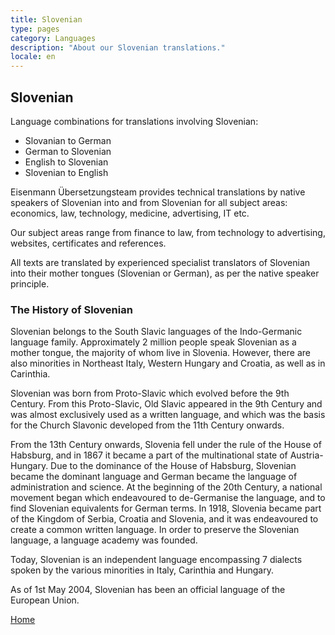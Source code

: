 ```yaml
---
title: Slovenian
type: pages
category: Languages
description: "About our Slovenian translations."
locale: en
---
```


## Slovenian

Language combinations for translations involving Slovenian:
- Slovanian to German
- German to Slovenian
- English to Slovenian
- Slovenian to English

Eisenmann Übersetzungsteam provides technical translations by native speakers of Slovenian into and from Slovenian for all subject areas: economics, law, technology, medicine, advertising, IT etc.

Our subject areas range from finance to law, from technology to advertising, websites, certificates and references.

All texts are translated by experienced specialist translators of Slovenian into their mother tongues (Slovenian or German), as per the native speaker principle.

### The History of Slovenian
Slovenian belongs to the South Slavic languages of the Indo-Germanic language family. Approximately 2 million people speak Slovenian as a mother tongue, the majority of whom live in Slovenia. However, there are also minorities in Northeast Italy, Western Hungary and Croatia, as well as in Carinthia.

Slovenian was born from Proto-Slavic which evolved before the 9th Century. From this Proto-Slavic, Old Slavic appeared in the 9th Century and was almost exclusively used as a written language, and which was the basis for the Church Slavonic developed from the 11th Century onwards.

From the 13th Century onwards, Slovenia fell under the rule of the House of Habsburg, and in 1867 it became a part of the multinational state of Austria-Hungary. Due to the dominance of the House of Habsburg, Slovenian became the dominant language and German became the language of administration and science. At the beginning of the 20th Century, a national movement began which endeavoured to de-Germanise the language, and to find Slovenian equivalents for German terms. In 1918, Slovenia became part of the Kingdom of Serbia, Croatia and Slovenia, and it was endeavoured to create a common written language. In order to preserve the Slovenian language, a language academy was founded.

Today, Slovenian is an independent language encompassing 7 dialects spoken by the various minorities in Italy, Carinthia and Hungary.

As of 1st May 2004, Slovenian has been an official language of the European Union.

[Home](/about/landing)